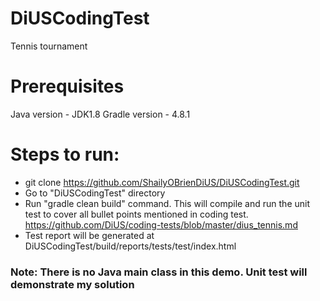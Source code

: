 # DiUSCodingTest
Tennis tournament

# Prerequisites
Java version - JDK1.8
Gradle version - 4.8.1

# Steps to run:
* git clone https://github.com/ShailyOBrienDiUS/DiUSCodingTest.git
* Go to "DiUSCodingTest" directory
* Run "gradle clean build" command. This will compile and run the unit test to cover all bullet points mentioned in coding test. https://github.com/DiUS/coding-tests/blob/master/dius_tennis.md
* Test report will be generated at DiUSCodingTest/build/reports/tests/test/index.html


### Note: There is no Java main class in this demo. Unit test will demonstrate my solution
